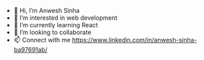 - 👋 Hi, I’m Anwesh Sinha
- 👀 I’m interested in web development
- 🌱 I’m currently learning React
- 💞️ I’m looking to collaborate 
- 📫 Connect with me https://www.linkedin.com/in/anwesh-sinha-ba97691ab/

<!---
anwesh-dev-ra/anwesh-dev-ra is a ✨ special ✨ repository because its `README.md` (this file) appears on your GitHub profile.
You can click the Preview link to take a look at your changes.
--->
